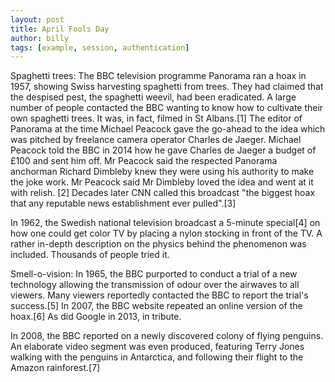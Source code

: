 ```yaml
---
layout: post
title: April Fools Day
author: billy
tags: [example, session, authentication]
---
```


Spaghetti trees: The BBC television programme Panorama ran a hoax in 1957, showing Swiss harvesting spaghetti from trees. They had claimed that the despised pest, the spaghetti weevil, had been eradicated. A large number of people contacted the BBC wanting to know how to cultivate their own spaghetti trees. It was, in fact, filmed in St Albans.[1] The editor of Panorama at the time Michael Peacock gave the go-ahead to the idea which was pitched by freelance camera operator Charles de Jaeger. Michael Peacock told the BBC in 2014 how he gave Charles de Jaeger a budget of £100 and sent him off. Mr Peacock said the respected Panorama anchorman Richard Dimbleby knew they were using his authority to make the joke work. Mr Peacock said Mr Dimbleby loved the idea and went at it with relish. [2] Decades later CNN called this broadcast "the biggest hoax that any reputable news establishment ever pulled".[3]

In 1962, the Swedish national television broadcast a 5-minute special[4] on how one could get color TV by placing a nylon stocking in front of the TV. A rather in-depth description on the physics behind the phenomenon was included. Thousands of people tried it.

Smell-o-vision: In 1965, the BBC purported to conduct a trial of a new technology allowing the transmission of odour over the airwaves to all viewers. Many viewers reportedly contacted the BBC to report the trial's success.[5] In 2007, the BBC website repeated an online version of the hoax.[6] As did Google in 2013, in tribute.

In 2008, the BBC reported on a newly discovered colony of flying penguins. An elaborate video segment was even produced, featuring Terry Jones walking with the penguins in Antarctica, and following their flight to the Amazon rainforest.[7]
